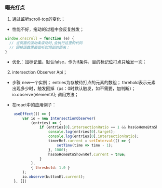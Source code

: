 ### 曝光打点
1. 通过监听scroll-top的变化；
- 性能不好，拖动的过程中会反复触发；

```js
window.onscroll = function (e) {
  // 当页面的滚动条滚动时,会执行这里的代码
  // 回掉函数里面监听到顶部的距离；
}
```
- 优化：加标记值，默认false，作为if条件，目的标记位打点只触发一次；

2. intersection Observer Api；

- 步骤
new一个实例；
entries为存放待打点的元素的数组；
threhold表示元素出现多少时，触发回掉（ps：0时默认触发，如不需要，加判断）；
io.observe(elementA); 调用方法；

- 在react中的应用例子：

```js
    useEffect(() => {
        var io = new IntersectionObserver(
            (entries) => {
                if (entries[0].intersectionRatio == 1 && hasGoHomeBtnShownRef.current == false) {
                    console.log(entries[0].target);
                    console.log(entries[0].intersectionRatio);
                    timerRef.current = setInterval(() => {
                        setTime(time => time - 1);
                    }, 1000);
                    hasGoHomeBtnShownRef.current = true;
                }
            },
            { threshold: 1.0 }
        );
        io.observe(buttonEl.current);
    }, [])
```